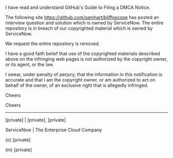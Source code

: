 I have read and understand GitHub's Guide to Filing a DMCA Notice.

The following site https://github.com/samhart/bliffoscope has posted an interview question and solution which is owned by ServiceNow. The entire repository is in breach of our copyrighted material which is owned by ServiceNow.

We request the entire repository is removed.

I have a good faith belief that use of the copyrighted materials described above on the infringing web pages is not authorized by the copyright owner, or its agent, or the law.

I swear, under penalty of perjury, that the information in this notification is accurate and that I am the copyright owner, or am authorized to act on behalf of the owner, of an exclusive right that is allegedly infringed.

Cheers

Cheers
____________________________________

[private] | [private], [private]

ServiceNow | The Enterprise Cloud Company

(o) [private]  

(m) [private]  
